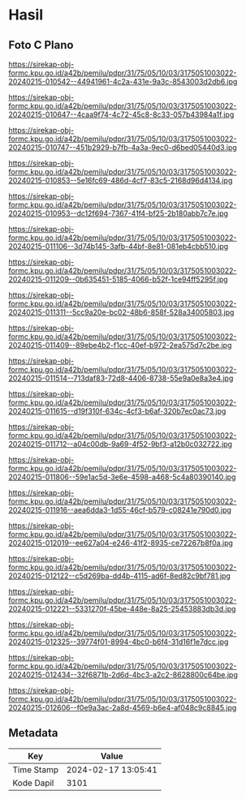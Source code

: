 # Hasil

## Foto C Plano

https://sirekap-obj-formc.kpu.go.id/a42b/pemilu/pdpr/31/75/05/10/03/3175051003022-20240215-010542--44941961-4c2a-431e-9a3c-8543003d2db6.jpg

https://sirekap-obj-formc.kpu.go.id/a42b/pemilu/pdpr/31/75/05/10/03/3175051003022-20240215-010647--4caa9f74-4c72-45c8-8c33-057b43984a1f.jpg

https://sirekap-obj-formc.kpu.go.id/a42b/pemilu/pdpr/31/75/05/10/03/3175051003022-20240215-010747--451b2929-b7fb-4a3a-9ec0-d6bed05440d3.jpg

https://sirekap-obj-formc.kpu.go.id/a42b/pemilu/pdpr/31/75/05/10/03/3175051003022-20240215-010853--5e16fc69-486d-4cf7-83c5-2168d96d4134.jpg

https://sirekap-obj-formc.kpu.go.id/a42b/pemilu/pdpr/31/75/05/10/03/3175051003022-20240215-010953--dc12f694-7367-41f4-bf25-2b180abb7c7e.jpg

https://sirekap-obj-formc.kpu.go.id/a42b/pemilu/pdpr/31/75/05/10/03/3175051003022-20240215-011106--3d74b145-3afb-44bf-8e81-081eb4cbb510.jpg

https://sirekap-obj-formc.kpu.go.id/a42b/pemilu/pdpr/31/75/05/10/03/3175051003022-20240215-011209--0b635451-5185-4066-b52f-1ce94ff5295f.jpg

https://sirekap-obj-formc.kpu.go.id/a42b/pemilu/pdpr/31/75/05/10/03/3175051003022-20240215-011311--5cc9a20e-bc02-48b6-858f-528a34005803.jpg

https://sirekap-obj-formc.kpu.go.id/a42b/pemilu/pdpr/31/75/05/10/03/3175051003022-20240215-011409--89ebe4b2-f1cc-40ef-b972-2ea575d7c2be.jpg

https://sirekap-obj-formc.kpu.go.id/a42b/pemilu/pdpr/31/75/05/10/03/3175051003022-20240215-011514--713daf83-72d8-4406-8738-55e9a0e8a3e4.jpg

https://sirekap-obj-formc.kpu.go.id/a42b/pemilu/pdpr/31/75/05/10/03/3175051003022-20240215-011615--d19f310f-634c-4cf3-b6af-320b7ec0ac73.jpg

https://sirekap-obj-formc.kpu.go.id/a42b/pemilu/pdpr/31/75/05/10/03/3175051003022-20240215-011712--a04c00db-9a69-4f52-9bf3-a12b0c032722.jpg

https://sirekap-obj-formc.kpu.go.id/a42b/pemilu/pdpr/31/75/05/10/03/3175051003022-20240215-011806--59e1ac5d-3e6e-4598-a468-5c4a80390140.jpg

https://sirekap-obj-formc.kpu.go.id/a42b/pemilu/pdpr/31/75/05/10/03/3175051003022-20240215-011916--aea6dda3-1d55-46cf-b579-c08241e790d0.jpg

https://sirekap-obj-formc.kpu.go.id/a42b/pemilu/pdpr/31/75/05/10/03/3175051003022-20240215-012019--ee627a04-e246-41f2-8935-ce72267b8f0a.jpg

https://sirekap-obj-formc.kpu.go.id/a42b/pemilu/pdpr/31/75/05/10/03/3175051003022-20240215-012122--c5d269ba-dd4b-4115-ad6f-8ed82c9bf781.jpg

https://sirekap-obj-formc.kpu.go.id/a42b/pemilu/pdpr/31/75/05/10/03/3175051003022-20240215-012221--5331270f-45be-448e-8a25-25453883db3d.jpg

https://sirekap-obj-formc.kpu.go.id/a42b/pemilu/pdpr/31/75/05/10/03/3175051003022-20240215-012325--39774f01-8994-4bc0-b6f4-31d16f1e7dcc.jpg

https://sirekap-obj-formc.kpu.go.id/a42b/pemilu/pdpr/31/75/05/10/03/3175051003022-20240215-012434--32f6871b-2d6d-4bc3-a2c2-8628800c64be.jpg

https://sirekap-obj-formc.kpu.go.id/a42b/pemilu/pdpr/31/75/05/10/03/3175051003022-20240215-012606--f0e9a3ac-2a8d-4569-b6e4-af048c9c8845.jpg


## Metadata

| Key        | Value               |
| ---------- | ------------------- |
| Time Stamp | 2024-02-17 13:05:41 |
| Kode Dapil | 3101                |



